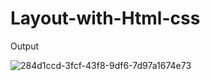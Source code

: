 # Layout-with-Html-css

Output

![284d1ccd-3fcf-43f8-9df6-7d97a1674e73](https://user-images.githubusercontent.com/114070689/201301786-069f6ac8-19d7-4974-aeb8-b5ae8d426aa3.png)
